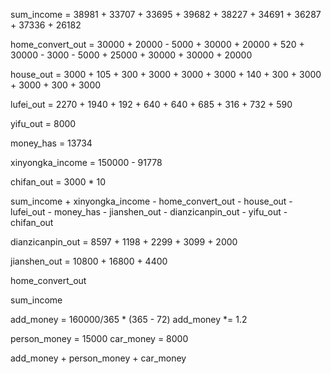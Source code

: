 sum_income = 38981 + 33707 + 33695 + 39682 + 38227 + 34691 + 36287 + 37336 + 26182

home_convert_out = 30000 + 20000 - 5000 + 30000 + 20000 + 520 + 30000 - 3000 - 5000 + 25000 + 30000 + 30000 + 20000

house_out = 3000 + 105 + 300 + 3000 + 3000 + 3000 + 140 + 300 + 3000 + 3000 + 300 + 3000

lufei_out = 2270 + 1940 + 192 + 640 + 640 + 685 + 316 + 732 + 590

yifu_out = 8000

money_has = 13734

xinyongka_income = 150000 - 91778

chifan_out = 3000 * 10

sum_income + xinyongka_income - home_convert_out - house_out - lufei_out - money_has - jianshen_out - dianzicanpin_out - yifu_out - chifan_out

dianzicanpin_out = 8597 + 1198 + 2299 + 3099 + 2000

jianshen_out = 10800 + 16800 + 4400

home_convert_out

sum_income

add_money = 160000/365 * (365 - 72)
add_money *= 1.2

person_money = 15000
car_money = 8000

add_money + person_money + car_money